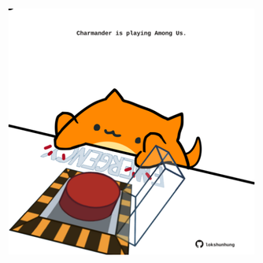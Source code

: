 <!-- built at 16/02/2023, 09:00:48 UTC -->
<p align="center">
  <img width="500" height="500" src="./ReadmeImage.svg">
</p>
